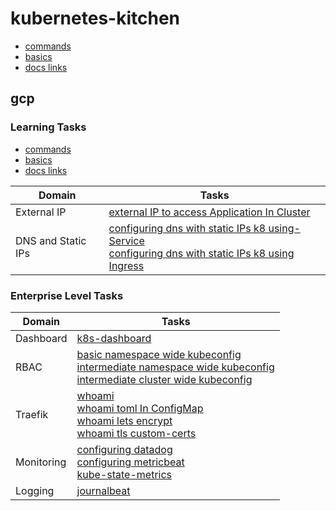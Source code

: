 # kubernetes-kitchen

- [commands](task-000-commands/commands.md)
- [basics](task-000-commands/basics.md)
- [docs links](task-000-commands/doclinks.md)

## gcp

### Learning Tasks

- [commands](task-000-commands/commands.md)
- [basics](task-000-commands/basics.md)
- [docs links](task-000-commands/doclinks.md)


Domain | Tasks | 
---    | --- | 
External IP | [external IP to access Application In Cluster](gcp/task-008-external-IP-to-access-Application-In-Cluster) |
DNS and Static IPs | [configuring dns with static IPs k8 using-Service](gcp/task-009-configuring-dns-with-static-IPs-k8-using-Service) <br> [configuring dns with static IPs k8 using Ingress](gcp/task-010-configuring-dns-with-static-IPs-k8-using-Ingress) |


### Enterprise Level Tasks


Domain | Tasks | 
---    | --- | 
Dashboard | [k8s-dashboard](gcp/task-001-k8s-dashboard/)|
RBAC |  [basic namespace wide kubeconfig](gcp/task-002-basic-namespace-wide-kubeconfig) <br> [intermediate namespace wide kubeconfig](gcp/task-003-intermediate-namespace-wide-kubeconfig)  <br>  [intermediate cluster wide kubeconfig](gcp/task-004-intermediate-cluster-wide-kubeconfig) |
Traefik | [whoami](gcp/task-005-traefik-whoami) <br>  [whoami toml In ConfigMap](gcp/task-006-traefik-whoami-tomlInConfigMap) <br> [whoami lets encrypt](gcp/task-007-traefik-whoami-lets-encrypt) <br> [whoami tls custom-certs](gcp/task-013-traefik-whoami-tls-custom-certs)| 
Monitoring | [configuring datadog](gcp/task-011-configuring-datadog) <br> [configuring metricbeat](gcp/task-014-metricbeat) <br> [kube-state-metrics](gcp/task-015-kube-state-metrics) | 
Logging | [journalbeat](gcp/task-016-journalbeat)  |





